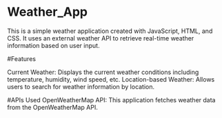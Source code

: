 # Weather_App

This is a simple weather application created with JavaScript, HTML, and CSS. It uses an external weather API to retrieve real-time weather information based on user input.

#Features

Current Weather: Displays the current weather conditions including temperature, humidity, wind speed, etc.
Location-based Weather: Allows users to search for weather information by location.

#APIs Used
OpenWeatherMap API: This application fetches weather data from the OpenWeatherMap API.

